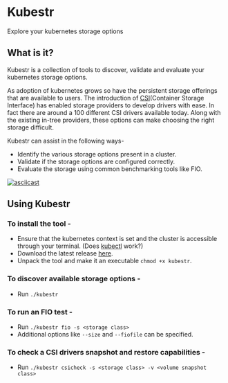 # Kubestr

Explore your kubernetes storage options

## What is it?

Kubestr is a collection of tools to discover, validate and evaluate your kubernetes storage options.

As adoption of kubernetes grows so have the persistent storage offerings that are available to users. The introduction of [CSI](https://kubernetes.io/blog/2019/01/15/container-storage-interface-ga/)(Container Storage Interface) has enabled storage providers to develop drivers with ease. In fact there are around a 100 different CSI drivers available today. Along with the existing in-tree providers, these options can make choosing the right storage difficult.

Kubestr can assist in the following ways-
- Identify the various storage options present in a cluster.
- Validate if the storage options are configured correctly.
- Evaluate the storage using common benchmarking tools like FIO.

[![asciicast](https://asciinema.org/a/7iJTbWKwdhPHNWYV00LIgx7gn.svg)](https://asciinema.org/a/7iJTbWKwdhPHNWYV00LIgx7gn)

## Using Kubestr
### To install the tool -  
- Ensure that the kubernetes context is set and the cluster is accessible through your terminal. (Does [kubectl](https://kubernetes.io/docs/tasks/tools/install-kubectl/) work?)
- Download the latest release [here](https://github.com/kastenhq/kubestr/releases/latest). 
- Unpack the tool and make it an executable `chmod +x kubestr`.

### To discover available storage options -
- Run `./kubestr`

### To run an FIO test - 
- Run `./kubestr fio -s <storage class>`
- Additional options like `--size` and `--fiofile` can be specified.

### To check a CSI drivers snapshot and restore capabilities - 
- Run `./kubestr csicheck -s <storage class> -v <volume snapshot class>`

